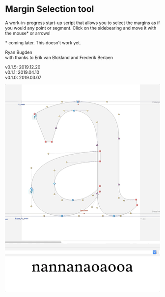 # Margin Selection tool
A work-in-progress start-up script that allows you to select the margins as if you would any point or segment. 
Click on the sidebearing and move it with the mouse* or arrows!

\* coming later. This doesn't work yet.

Ryan Bugden  
with thanks to Erik van Blokland and Frederik Berlaen

v0.1.5:   2019.12.20  
v0.1.1:   2019.04.10  
v0.1.0:   2019.03.07

![](./_images/_a_marginSelection.gif)